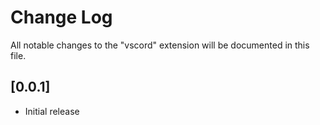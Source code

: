 # Change Log

All notable changes to the "vscord" extension will be documented in this file.


## [0.0.1]

- Initial release
